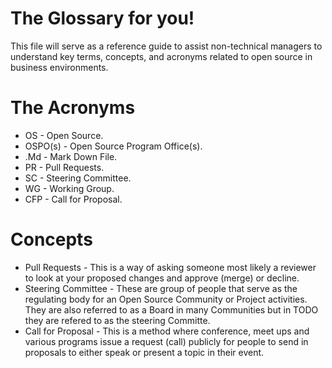# The Glossary for you!
This file will serve as a reference guide to assist non-technical managers to understand key terms, concepts, and acronyms related to open source in business environments.

# The Acronyms
- OS - Open Source.
- OSPO(s) - Open Source Program Office(s).
- .Md - Mark Down File.
- PR - Pull Requests. 
- SC - Steering Committee.
- WG - Working Group. 
- CFP - Call for Proposal. 

# Concepts 
- Pull Requests - This is a way of asking someone most likely a reviewer to look at your proposed changes and approve (merge) or decline. 
- Steering Committee - These are group of people that serve as the regulating body for an Open Source Community or Project activities. They are also referred to as a Board in many Communities but in TODO they are refered to as the steering Committe.
- Call for Proposal - This is a method where conference, meet ups and various programs issue a request (call) publicly for people to send in proposals to either speak or present a topic in their event. 
